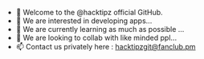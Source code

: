 - 👋 Welcome to the @hacktipz official GitHub.
- 👀 We are interested in developing apps...
- 🌱 We are currently learning as much as possible ...
- 💞️ We are looking to collab with like minded ppl...
- 📫 Contact us privately here : hacktipzgit@fanclub.pm

<!---
hacktipz/hacktipz is a collection of ethical hacking tools...
--->
